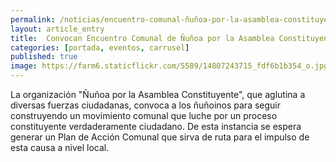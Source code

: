 ```yaml
---
permalink: /noticias/encuentro-comunal-ñuñoa-por-la-asamblea-constituyente.html
layout: article_entry
title:  Convocan Encuentro Comunal de Ñuñoa por la Asamblea Constituyente.
categories: [portada, eventos, carrusel]
published: true
image: https://farm6.staticflickr.com/5589/14807243715_fdf6b1b354_o.jpg
---
```


La organización "Ñuñoa por la Asamblea Constituyente", que aglutina a diversas fuerzas ciudadanas, convoca a los ñuñoinos para seguir construyendo un movimiento comunal que luche por un proceso constituyente verdaderamente ciudadano. 
De esta instancia se espera generar un Plan de Acción Comunal que sirva de ruta para el impulso de esta causa a nivel local.
